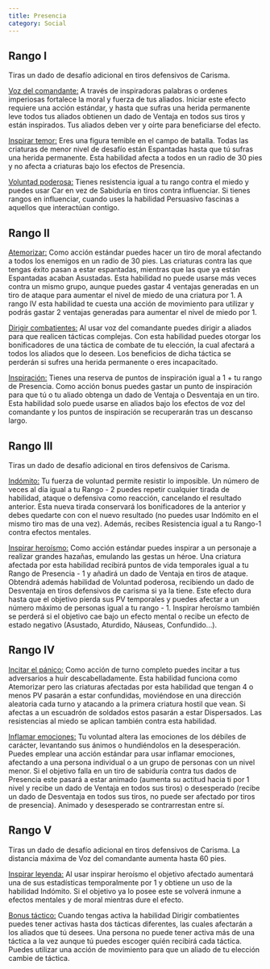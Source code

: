 ```yaml
---
title: Presencia
category: Social
---
```


## Rango I

Tiras un dado de desafío adicional en tiros defensivos de Carisma.

<u>Voz del comandante:</u>  A través de inspiradoras palabras o ordenes imperiosas fortalece la moral y fuerza de tus aliados. Iniciar este efecto requiere una acción estándar, y hasta que sufras una herida permanente leve todos tus aliados obtienen un dado de Ventaja en todos sus tiros y están inspirados. Tus aliados deben ver y oírte para beneficiarse del efecto.

<u>Inspirar temor:</u> Eres una figura temible en el campo de batalla. Todas las criaturas de menor nivel de desafío están Espantadas hasta que tú sufras una herida permanente. Esta habilidad afecta a todos en un radio de 30 pies y no afecta a criaturas bajo los efectos de Presencia.

<u>Voluntad poderosa:</u> Tienes resistencia igual a tu rango contra el miedo y puedes usar Car en vez de Sabiduría en tiros contra influenciar. Si tienes rangos en influenciar, cuando uses la habilidad Persuasivo fascinas a aquellos que interactúan contigo.

## Rango II

<u>Atemorizar:</u> Como acción estándar puedes hacer un tiro de moral afectando a todos los enemigos en un radio de 30 pies. Las criaturas contra las que tengas éxito pasan a estar espantadas, mientras que las que ya están Espantadas acaban Asustadas. Esta habilidad no puede usarse más veces contra un mismo grupo, aunque puedes gastar 4 ventajas generadas en un tiro de ataque para aumentar el nivel de miedo de una criatura por 1. A rango IV esta habilidad te cuesta una acción de movimiento para utilizar y podrás gastar 2 ventajas generadas para aumentar el nivel de miedo por 1. 

<u>Dirigir combatientes:</u> Al usar voz del comandante puedes dirigir a aliados para que realicen tácticas complejas. Con esta habilidad puedes otorgar los bonificadores de una táctica de combate de tu elección, la cual afectará a todos los aliados que lo deseen. Los beneficios de dicha táctica se perderán si sufres una herida permanente o eres incapacitado.

<u>Inspiración:</u> Tienes una reserva de puntos de inspiración igual a 1 + tu rango de Presencia. Como acción bonus puedes gastar un punto de inspiración para que tú o tu aliado obtenga un dado de Ventaja o Desventaja en un tiro. Esta habilidad solo puede usarse en aliados bajo los efectos de voz del comandante y los puntos de inspiración se recuperarán tras un descanso largo.

## Rango III

Tiras un dado de desafío adicional en tiros defensivos de Carisma.

<u>Indómito:</u> Tu fuerza de voluntad permite resistir lo imposible. Un número de veces al día igual a tu Rango - 2 puedes repetir cualquier tirada de habilidad, ataque o defensiva como reacción, cancelando el resultado anterior. Esta nueva tirada conservará los bonificadores de la anterior y debes quedarte con con el nuevo resultado (no puedes usar Indómito en el mismo tiro mas de una vez). Además, recibes Resistencia igual a tu Rango-1 contra efectos mentales.

<u>Inspirar heroísmo:</u> Como acción estándar puedes inspirar a un personaje a realizar grandes hazañas, emulando las gestas un héroe. Una criatura afectada por esta habilidad recibirá puntos de vida temporales igual a tu Rango de Presencia - 1 y añadirá un dado de Ventaja en tiros de ataque. Obtendrá además habilidad de Voluntad poderosa, recibiendo un dado de Desventaja en tiros defensivos de carisma si ya la tiene. Este efecto dura hasta que el objetivo pierda sus PV temporales y puedes afectar a un número máximo de personas igual a tu rango - 1. Inspirar heroísmo también se perderá si el objetivo cae bajo un efecto mental o recibe un efecto de estado negativo (Asustado, Aturdido, Náuseas, Confundido...).

## Rango IV

<u>Incitar el pánico:</u> Como acción de turno completo puedes incitar a tus adversarios a huir descabelladamente. Esta habilidad funciona como Atemorizar pero las criaturas afectadas por esta habilidad que tengan 4 o menos PV pasarán a estar confundidas, moviéndose en una dirección aleatoria cada turno y atacando a la primera criatura hostil que vean. Si afectas a un escuadrón de soldados estos pasarán a estar Dispersados. Las resistencias al miedo se aplican también contra esta habilidad.

<u>Inflamar emociones:</u> Tu voluntad altera las emociones de los débiles de carácter, levantando sus ánimos o hundiéndolos en la desesperación. Puedes emplear una acción estándar para usar inflamar emociones, afectando a una persona individual o a un grupo de personas con un nivel menor. Si el objetivo falla en un tiro de sabiduría contra tus dados de Presencia este pasará a estar animado (aumenta su actitud hacia ti por 1 nivel y recibe un dado de Ventaja en todos sus tiros) o desesperado (recibe un dado de Desventaja en todos sus tiros, no puede ser afectado por tiros de presencia). Animado y desesperado se contrarrestan entre sí.

## Rango V

Tiras un dado de desafío adicional en tiros defensivos de Carisma. La distancia máxima de Voz del comandante aumenta hasta 60 pies.

<u>Inspirar leyenda:</u> Al usar inspirar heroísmo el objetivo afectado aumentará una de sus estadísticas temporalmente por 1 y obtiene un uso de la habilidad Indómito. Si el objetivo ya lo posee este se volverá inmune a efectos mentales y de moral mientras dure el efecto.

<u>Bonus táctico:</u> Cuando tengas activa la habilidad Dirigir combatientes puedes tener activas hasta dos tácticas diferentes, las cuales afectarán a los aliados que tú desees. Una persona no puede tener activa más de una táctica a la vez aunque tú puedes escoger quién recibirá cada táctica. Puedes utilizar una acción de movimiento para que un aliado de tu elección cambie de táctica. 




